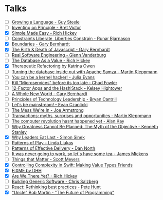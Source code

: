# Talks

- [ ] [Growing a Language - Guy Steele](https://www.youtube.com/watch?v=_ahvzDzKdB0)
- [ ] [Inventing on Principle - Bret Victor](https://www.youtube.com/watch?v=PUv66718DII)
- [x] [Simple Made Easy - Rich Hickey](https://www.infoq.com/presentations/Simple-Made-Easy)
- [ ] [Constraints Liberate, Liberties Constrain - Runar Bjarnason](https://www.youtube.com/watch?v=GqmsQeSzMdw)
- [x] [Boundaries - Gary Bernhardt](https://www.destroyallsoftware.com/talks/boundaries)
- [x] [The Birth & Death of Javascript - Gary Bernhardt](https://www.destroyallsoftware.com/talks/the-birth-and-death-of-javascript)
- [ ] [Real Software Engineering - Glenn Vanderburg](https://www.youtube.com/watch?v=RhdlBHHimeM)
- [ ] [The Database As a Value - Rich Hickey](https://www.infoq.com/presentations/Datomic-Database-Value#)
- [x] [Therapeutic Refactoring by Katrina Owen](https://www.youtube.com/watch?v=J4dlF0kcThQ)
- [ ] [Turning the database inside out with Apache Samza - Martin Kleppmann](https://www.youtube.com/watch?v=fU9hR3kiOK0)
- [ ] [You can be a kernel hacker! - Julia Evans](https://www.youtube.com/watch?v=0IQlpFWTFbM)
- [ ] [Kill "Microservices" before its too late - Chad Fowler](https://www.youtube.com/watch?v=-UKEPd2ipEk)
- [ ] [12-Factor Apps and the HashiStack - Kelsey Hightower](https://www.youtube.com/watch?v=NVl9cIiPF80)
- [ ] [A Whole New World - Gary Bernhardt](https://www.destroyallsoftware.com/talks/a-whole-new-world)
- [ ] [Principles of Technology Leadership - Bryan Cantrill](https://www.youtube.com/watch?v=9QMGAtxUlAc)
- [ ] [Let's be mainstream! - Evan Czaplicki](https://www.youtube.com/watch?v=oYk8CKH7OhE)
- [ ] [The Mess We're In - Joe Armstrong](https://www.youtube.com/watch?v=lKXe3HUG2l4)
- [ ] [Transactions: myths, surprises and opportunities - Martin Kleppmann](https://www.youtube.com/watch?v=5ZjhNTM8XU8)
- [ ] [The computer revolution hasnt happened yet - Alan Kay](https://www.youtube.com/watch?v=oKg1hTOQXoY)
- [ ] [Why Greatness Cannot Be Planned: The Myth of the Objective - Kenneth Stanley](https://www.youtube.com/watch?v=dXQPL9GooyI)
- [x] [Why Leaders Eat Last - Simon Sinek](https://www.youtube.com/watch?v=ReRcHdeUG9Y)
- [ ] [Patterns of Play - Linda Liukas](https://www.youtube.com/watch?v=vbboehbgAN8)
- [ ] [Patterns of Effective Delivery - Dan North](https://vimeo.com/43659070)
- [ ] [It was never going to work, so let's have some tea - James Mickens](https://vimeo.com/146524997)
- [ ] [Things that Matter - Scott Meyers](https://www.youtube.com/watch?v=RT46MpK39rQ)
- [x] [Controlling Complexity in Swift: Making Value Types Friends](https://academy.realm.io/posts/andy-matuschak-controlling-complexity/])
- [x] [FIXME by DHH](https://www.youtube.com/watch?v=zKyv-IGvgGE)
- [x] [Are We There Yet? - Rich Hickey](https://www.infoq.com/presentations/Are-We-There-Yet-Rich-Hickey)
- [ ] [Building Generic Software - Chris Salzberg](https://www.youtube.com/watch?v=RZkemV_-__A)
- [ ] [React: Rethinking best practices - Pete Hunt](https://www.youtube.com/watch?v=x7cQ3mrcKaY)
- [x] ["Uncle" Bob Martin - "The Future of Programming"](https://www.youtube.com/watch?v=ecIWPzGEbFc)

